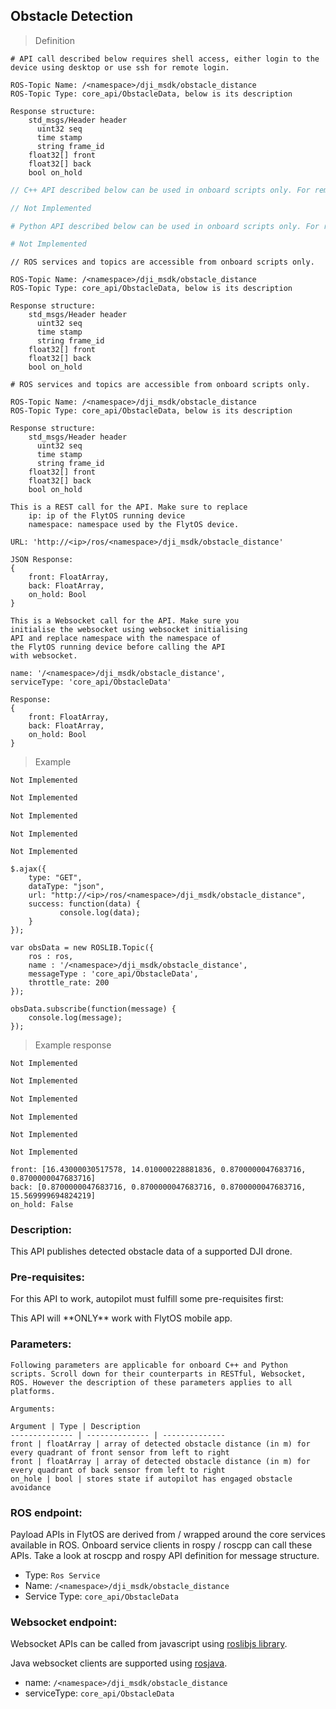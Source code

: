 ## Obstacle Detection

> Definition

```shell
# API call described below requires shell access, either login to the device using desktop or use ssh for remote login.

ROS-Topic Name: /<namespace>/dji_msdk/obstacle_distance
ROS-Topic Type: core_api/ObstacleData, below is its description

Response structure:
    std_msgs/Header header
      uint32 seq
      time stamp
      string frame_id
    float32[] front
    float32[] back
    bool on_hold
```

```cpp
// C++ API described below can be used in onboard scripts only. For remote scripts you can use http client libraries to call FlytOS REST endpoints from C++.

// Not Implemented
```

```python
# Python API described below can be used in onboard scripts only. For remote scripts you can use http client libraries to call FlytOS REST endpoints from Python.

# Not Implemented
```

```cpp--ros
// ROS services and topics are accessible from onboard scripts only.

ROS-Topic Name: /<namespace>/dji_msdk/obstacle_distance
ROS-Topic Type: core_api/ObstacleData, below is its description

Response structure:
    std_msgs/Header header
      uint32 seq
      time stamp
      string frame_id
    float32[] front
    float32[] back
    bool on_hold
```

```python--ros
# ROS services and topics are accessible from onboard scripts only.

ROS-Topic Name: /<namespace>/dji_msdk/obstacle_distance
ROS-Topic Type: core_api/ObstacleData, below is its description

Response structure:
    std_msgs/Header header
      uint32 seq
      time stamp
      string frame_id
    float32[] front
    float32[] back
    bool on_hold
```

```javascript--REST
This is a REST call for the API. Make sure to replace 
    ip: ip of the FlytOS running device
    namespace: namespace used by the FlytOS device.

URL: 'http://<ip>/ros/<namespace>/dji_msdk/obstacle_distance'

JSON Response:
{
    front: FloatArray,
    back: FloatArray,
    on_hold: Bool
}
```

```javascript--Websocket
This is a Websocket call for the API. Make sure you 
initialise the websocket using websocket initialising 
API and replace namespace with the namespace of 
the FlytOS running device before calling the API 
with websocket.

name: '/<namespace>/dji_msdk/obstacle_distance',
serviceType: 'core_api/ObstacleData'

Response:
{
    front: FloatArray,
    back: FloatArray,
    on_hold: Bool
}
```

> Example

```shell
Not Implemented
```

```cpp
Not Implemented
```

```python
Not Implemented
```

```cpp--ros
Not Implemented
```

```python--ros
Not Implemented
```

```javascript--REST
$.ajax({
    type: "GET",
    dataType: "json",
    url: "http://<ip>/ros/<namespace>/dji_msdk/obstacle_distance",
    success: function(data) {
           console.log(data);
    }
});
```

```javascript--Websocket
var obsData = new ROSLIB.Topic({
    ros : ros,
    name : '/<namespace>/dji_msdk/obstacle_distance',
    messageType : 'core_api/ObstacleData',
    throttle_rate: 200
});

obsData.subscribe(function(message) {
    console.log(message);
});
```


> Example response

```shell
Not Implemented
```

```cpp
Not Implemented
```

```python
Not Implemented
```

```cpp--ros
Not Implemented
```

```python--ros
Not Implemented
```

```javascript--REST
Not Implemented
```

```javascript--Websocket
front: [16.43000030517578, 14.010000228881836, 0.8700000047683716, 0.8700000047683716]
back: [0.8700000047683716, 0.8700000047683716, 0.8700000047683716, 15.569999694824219]
on_hold: False
```

### Description:

This API publishes detected obstacle data of a supported DJI drone.

### Pre-requisites:
For this API to work, autopilot must fulfill some pre-requisites first:

<aside class="warning">
    This API will **ONLY** work with FlytOS mobile app.
</aside>

### Parameters:
    
    Following parameters are applicable for onboard C++ and Python scripts. Scroll down for their counterparts in RESTful, Websocket, ROS. However the description of these parameters applies to all platforms. 
    
    Arguments:
    
    Argument | Type | Description
    -------------- | -------------- | --------------
    front | floatArray | array of detected obstacle distance (in m) for every quadrant of front sensor from left to right
    front | floatArray | array of detected obstacle distance (in m) for every quadrant of back sensor from left to right
    on_hole | bool | stores state if autopilot has engaged obstacle avoidance
    

### ROS endpoint:

Payload APIs in FlytOS are derived from / wrapped around the core services available in ROS. Onboard service clients in rospy / roscpp can call these APIs. Take a look at roscpp and rospy API definition for message structure. 

* Type: `Ros Service`
* Name: `/<namespace>/dji_msdk/obstacle_distance`
* Service Type: `core_api/ObstacleData`

### Websocket endpoint:

Websocket APIs can be called from javascript using [roslibjs library](https://github.com/RobotWebTools/roslibjs).

Java websocket clients are supported using [rosjava](http://wiki.ros.org/rosjava).

* name: `/<namespace>/dji_msdk/obstacle_distance`
* serviceType: `core_api/ObstacleData`
